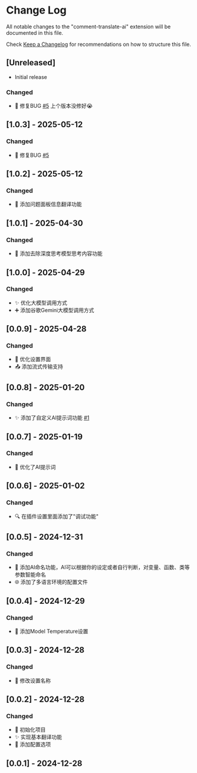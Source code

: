 # Change Log

All notable changes to the "comment-translate-ai" extension will be documented in this file.

Check [Keep a Changelog](http://keepachangelog.com/) for recommendations on how to structure this file.

## [Unreleased]

- Initial release

### Changed

- 🔧 修复BUG [#5](https://github.com/Cheng-MaoMao/comment-translate-ai/issues/5)
上个版本没修好😭

## [1.0.3] - 2025-05-12

### Changed

- 🔧 修复BUG [#5](https://github.com/Cheng-MaoMao/comment-translate-ai/issues/5)

## [1.0.2] - 2025-05-12

### Changed

- 🔄 添加问题面板信息翻译功能

## [1.0.1] - 2025-04-30

### Changed

- 🧹 添加去除深度思考模型思考内容功能

## [1.0.0] - 2025-04-29

### Changed

- ✨ 优化大模型调用方式
- ➕ 添加谷歌Gemini大模型调用方式

## [0.0.9] - 2025-04-28

### Changed

- 🔧 优化设置界面
- 📤 添加流式传输支持

## [0.0.8] - 2025-01-20

### Changed

- ✨ 添加了自定义AI提示词功能 [#1](https://github.com/Cheng-MaoMao/comment-translate-ai/issues/1)

## [0.0.7] - 2025-01-19

### Changed

- 🤖 优化了AI提示词

## [0.0.6] - 2025-01-02

### Changed

- 🔍 在插件设置里面添加了"调试功能"

## [0.0.5] - 2024-12-31

### Changed

- 🤖 添加AI命名功能，AI可以根据你的设定或者自行判断，对变量、函数、类等参数智能命名
- 🌐 添加了多语言环境的配置文件

## [0.0.4] - 2024-12-29

### Changed

- 🔧 添加Model Temperature设置

## [0.0.3] - 2024-12-28

### Changed

- 🔧 修改设置名称

## [0.0.2] - 2024-12-28

### Changed

- 🎉 初始化项目
- ✨ 实现基本翻译功能
- 🔧 添加配置选项

## [0.0.1] - 2024-12-28
